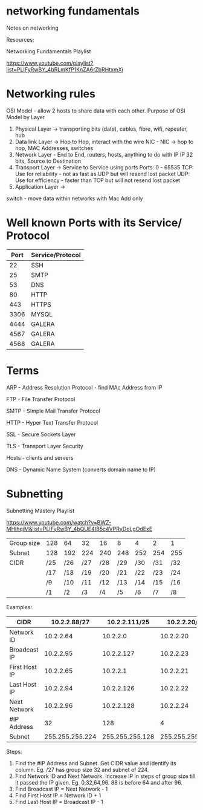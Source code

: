 # networking fundamentals
Notes on networking

Resources:

Networking Fundamentals Playlist

https://www.youtube.com/playlist?list=PLIFyRwBY_4bRLmKfP1KnZA6rZbRHtxmXi

# Networking rules
OSI Model - allow 2 hosts to share data with each other.
Purpose of OSI Model by Layer
1. Physical Layer -> transporting bits (data), cables, fibre, wifi, repeater, hub
2. Data link Layer -> Hop to Hop, interact with the wire
   NIC - NIC -> hop to hop, MAC Addresses, switches
3. Network Layer - End to End, routers, hosts, anything to do with IP
   IP 32 bits, Source to Destination
4. Transport Layer -> Service to Service using ports
   Ports: 0 - 65535
   TCP: Use for reliability - not as fast as UDP but will resend lost packet
   UDP: Use for efficiency - faster than TCP but will not resend lost packet
5. Application Layer -> 

switch - move data within networks with Mac Add only

# Well known Ports with its Service/ Protocol

| Port | Service/Protocol |
|------|------------------|
| 22   | SSH              |
| 25   | SMTP             |
| 53   | DNS              |
| 80   | HTTP             |
| 443  | HTTPS            |
| 3306 | MYSQL            |
| 4444 | GALERA           |
| 4567 | GALERA           |
| 4568 | GALERA           |


# Terms
ARP - Address Resolution Protocol - find MAc Address from IP

FTP - File Transfer Protocol

SMTP - SImple Mail Transfer Protocol

HTTP - Hyper Text Transfer Protocol

SSL - Secure Sockets Layer

TLS - Transport Layer Security

Hosts - clients and servers

DNS - Dynamic Name System (converts domain name to IP)

# Subnetting
Subnetting Mastery Playlist

https://www.youtube.com/watch?v=BWZ-MHIhqjM&list=PLIFyRwBY_4bQUE4IB5c4VPRyDoLgOdExE


|            |     |     |     |     |     |     |     |     |
|------------|-----|-----|-----|-----|-----|-----|-----|-----|
| Group size | 128 | 64  | 32  | 16  | 8   | 4   | 2   | 1   |
| Subnet     | 128 | 192 | 224 | 240 | 248 | 252 | 254 | 255 |
| CIDR       | /25 | /26 | /27 | /28 | /29 | /30 | /31 | /32 |
|            | /17 | /18 | /19 | /20 | /21 | /22 | /23 | /24 |
|            | /9  | /10 | /11 | /12 | /13 | /14 | /15 | /16 |
|            | /1  | /2  | /3  | /4  | /5  | /6  | /7  | /8  |


Examples:

| CIDR          | 10.2.2.88/27    | 10.2.2.111/25   | 10.2.2.20/30    |
|---------------|-----------------|-----------------|-----------------|
| Network ID    | 10.2.2.64       | 10.2.2.0        | 10.2.2.20       |
| Broadcast IP  | 10.2.2.95       | 10.2.2.127      | 10.2.2.23       |
| First Host IP | 10.2.2.65       | 10.2.2.1        | 10.2.2.21       |
| Last Host IP  | 10.2.2.94       | 10.2.2.126      | 10.2.2.22       |
| Next Network  | 10.2.2.96       | 10.2.2.128      | 10.2.2.24       |
| #IP Address   | 32              | 128             | 4               |
| Subnet        | 255.255.255.224 | 255.255.255.128 | 255.255.255.252 |

Steps:
1. Find the #IP Address and Subnet. Get CIDR value and identify its column. Eg. /27 has group size 32 and subnet of 224.
2. Find Network ID and Next Network. Increase IP in steps of group size till it passed the IP given. Eg. 0,32,64,96. 88 is before 64 and after 96.
3. Find Broadcast IP = Next Network - 1
4. Find First Host IP = Network ID + 1
5. Find Last Host IP = Broadcast IP - 1
